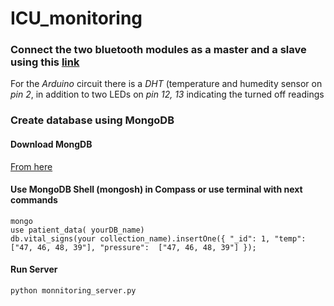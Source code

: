 # ICU_monitoring

### Connect the two bluetooth modules as a master and a slave using this [link](https://www.youtube.com/watch?v=hyME1osgr7s.md)

For the *Arduino* circuit there is a *DHT* (temperature and humedity sensor on *pin 2*, in addition to two LEDs on *pin 12, 13* indicating the turned off readings

### Create database using MongoDB

#### Download MongDB 
[From here](https://www.mongodb.com/try/download/community)

#### Use MongoDB Shell (mongosh)   in Compass or use terminal with next commands 

```
mongo
use patient_data( yourDB_name)
db.vital_signs(your collection_name).insertOne({ "_id": 1, "temp": ["47, 46, 48, 39"], "pressure":  ["47, 46, 48, 39"] });
```

#### Run Server 
```
python monnitoring_server.py
```
